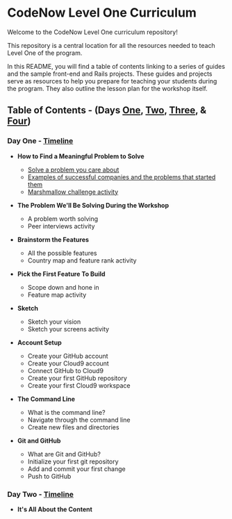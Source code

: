 # CodeNow Level One Curriculum
Welcome to the CodeNow Level One curriculum repository!

This repository is a central location for all the resources needed to teach Level One of the program.

In this README, you will find a table of contents linking to a series of guides and the sample front-end and Rails projects. These guides and projects serve as resources to help you prepare for teaching your students during the program. They also outline the lesson plan for the workshop itself.

## Table of Contents - (Days [One](https://github.com/CodeNowOrg/level_one_curriculum#day-one---timeline "Day One Table of Contents"), [Two](https://github.com/CodeNowOrg/level_one_curriculum#day-two---timeline "Day Two Table of Contents"), [Three](), & [Four]())
### Day One - [Timeline](https://github.com/CodeNowOrg/level_one_curriculum/blob/master/day_one/day_one_timeline.md "Day One Timeline")
* **How to Find a Meaningful Problem to Solve**
  * [Solve a problem you care about](https://github.com/CodeNowOrg/level_one_curriculum/blob/master/day_one/solve_a_problem_you_care_about.md "Solve a problem you care about")
  * [Examples of successful companies and the problems that started them](https://github.com/CodeNowOrg/level_one_curriculum/blob/master/day_one/examples_of_companies_and_the_problems_that_started_them.md "Examples of successful companies and the problems that started them")
  * [Marshmallow challenge activity](https://github.com/CodeNowOrg/level_one_curriculum/blob/master/day_one/marshmallow_challenge_activity.md "Marshmallow Challenge Activity")

* **The Problem We'll Be Solving During the Workshop**
  * A problem worth solving
  * Peer interviews activity

* **Brainstorm the Features**
  * All the possible features
  * Country map and feature rank activity

* **Pick the First Feature To Build**
  * Scope down and hone in
  * Feature map activity

* **Sketch**
  * Sketch your vision
  * Sketch your screens activity


* **Account Setup**
  * Create your GitHub account
  * Create your Cloud9 account
  * Connect GitHub to Cloud9
  * Create your first GitHub repository
  * Create your first Cloud9 workspace

* **The Command Line**
  * What is the command line?
  * Navigate through the command line
  * Create new files and directories

* **Git and GitHub**
  * What are Git and GitHub?
  * Initialize your first git repository
  * Add and commit your first change
  * Push to GitHub

### Day Two - [Timeline](https://github.com/CodeNowOrg/level_one_curriculum/blob/master/day_two/day_two_timeline.md "Day Two Timeline")
* **It's All About the Content**
